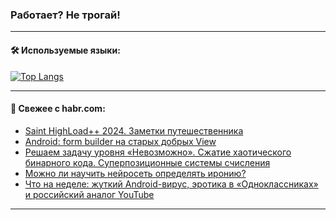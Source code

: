 ### Работает? Не трогай!

---
<!--
#### 🛠️ Technical stack:

![Java](https://img.shields.io/badge/Java-informational?logo=Oracle&style=flat&logoColor=white&color=FF4500)
![Kotlin](https://img.shields.io/badge/Kotlin-informational?logo=Kotlin&style=flat&logoColor=white&color=774D97)
![TS](https://img.shields.io/badge/TypeScript-informational?logo=typeScript&style=flat&logoColor=black&color=017acc)
![Python](https://img.shields.io/badge/Python-informational?logo=Python&style=flat&logoColor=black&color=ffdd54) <br>
![Spring](https://img.shields.io/badge/Spring-informational?logo=Spring&style=flat&logoColor=white&color=6DB33F) 
![SpringBoot](https://img.shields.io/badge/SpringBoot-informational?logo=SpringBoot&style=flat&logoColor=white&color=6DB33F)
![Nest](https://img.shields.io/badge/NestJS-informational?logo=NestJS&style=flat&logoColor=white&color=E0234E) 
![NodeJS](https://img.shields.io/badge/NodeJS-informational?logo=node.js&style=flat&logoColor=white&color=70A760)<br>
![PostgreSQL](https://img.shields.io/badge/PostgreSQL-informational?logo=PostgreSQL&style=flat&logoColor=white&color=DAA520)
![MongoDB](https://img.shields.io/badge/MongoDB-informational?logo=MongoDB&style=flat&logoColor=white&color=870000)
![Apache](https://img.shields.io/badge/Apache-informational?logo=apache&style=flat&logoColor=white&color=f74e28)

___ 
-->

#### 🛠️ Используемые языки:

[![Top Langs](https://github-readme-stats-u2qms2cxw-advtsettinggmailcoms-projects.vercel.app/api/top-langs/?username=zloylis&langs_count=10&hide_title=true&title_color=e6edf3&size_weight=0.5&count_weight=0.5&layout=compact&hide_progress=true&hide_border=true&theme=dracula)](https://github.com/zloylis)

<!---


####  :octocat:&nbsp;&nbsp; Статистика:

![GitHub stats](https://github-readme-stats-u2qms2cxw-advtsettinggmailcoms-projects.vercel.app/api?username=zloylis&show_icons=true&hide_border=true&theme=dracula&title_color=e6edf3&include_all_commits=true&count_private=true&hide_rank=false&hide_title=true&rank_icon=github)
-->
---

#### 💬 Свежее с habr.com:

<!-- BLOG-POST-LIST:START -->
- [Saint HighLoad++ 2024. Заметки путешественника](https://habr.com/ru/articles/825566/?utm_source=habrahabr&utm_medium=rss&utm_campaign=825566)
- [Android: form builder на старых добрых View](https://habr.com/ru/articles/825554/?utm_source=habrahabr&utm_medium=rss&utm_campaign=825554)
- [Решаем задачу уровня «Невозможно». Сжатие хаотического бинарного кода. Суперпозиционные системы счисления](https://habr.com/ru/articles/825536/?utm_source=habrahabr&utm_medium=rss&utm_campaign=825536)
- [Можно ли научить нейросеть определять иронию?](https://habr.com/ru/companies/spbu/articles/825530/?utm_source=habrahabr&utm_medium=rss&utm_campaign=825530)
- [Что на неделе: жуткий Android-вирус, эротика в «Одноклассниках» и российский аналог YouTube](https://habr.com/ru/companies/agima/articles/825432/?utm_source=habrahabr&utm_medium=rss&utm_campaign=825432)
<!-- BLOG-POST-LIST:END -->

---
